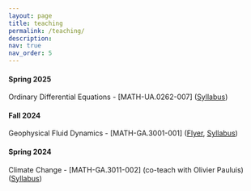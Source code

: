```yaml
---
layout: page
title: teaching
permalink: /teaching/
description: 
nav: true
nav_order: 5
---
```

#### Spring 2025
Ordinary Differential Equations - [MATH-UA.0262-007] (<a href="/assets/pdf/ODE - Spring 2025.pdf" target="_blank">Syllabus</a>)


#### Fall 2024
Geophysical Fluid Dynamics - [MATH-GA.3001-001] (<a href="/assets/pdf/GFD_flyer.pdf" target="_blank">Flyer</a>, <a href="/assets/pdf/GFD - Fall 2024.docx.pdf" target="_blank">Syllabus</a>)


#### Spring 2024
Climate Change - [MATH-GA.3011-002] (co-teach with Olivier Pauluis) (<a href="/assets/pdf/Climate Change S2024.docx.pdf" target="_blank">Syllabus</a>)


